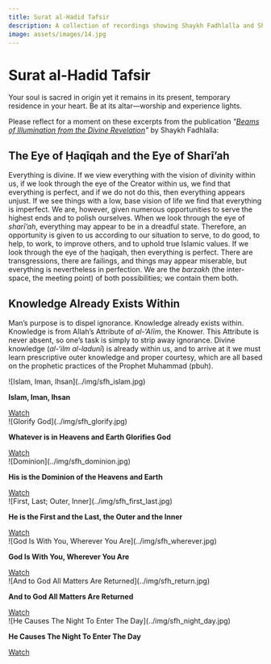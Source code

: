 ```yaml
---
title: Surat al-Hadid Tafsir
description: A collection of recordings showing Shaykh Fadhlalla and Shaykh Muslim in conversation about the 57th Surat of the Qur'an, Al Hadid.
image: assets/images/14.jpg
---
```


# Surat al-Hadid Tafsir

<div class="callout6">
Your soul is sacred in origin yet it remains in its present, temporary residence in your heart. Be at its altar—worship and experience lights.
<div>

Please reflect for a moment on these excerpts from the publication _"[Beams of Illumination from the Divine Revelation](https://zahrapublications.pub/book-TheHeartOfTheQuran.php#bookTitle)"_ by Shaykh Fadhlalla:

## The Eye of Ḥaqīqah and the Eye of Sharī’ah

Everything is divine. If we view everything with the vision of divinity within us, if we look through the eye of the Creator within us, we find that everything is perfect, and if we do not do this, then everything appears unjust. If we see things with a low, base vision of life we find that everything is imperfect. We are, however, given numerous opportunities to serve the highest ends and to polish ourselves. When we look through the eye of _sharī‘ah_, everything may appear to be in a dreadful state. Therefore, an opportunity is given to us according to our situation to serve, to do good, to help, to work, to improve others, and to uphold true Islamic values. If we look through the eye of the ḥaqīqah, then everything is perfect. There are transgressions, there are failings, and things may appear miserable, but everything is nevertheless in perfection. We are the _barzakh_ (the inter-space, the meeting point) of both possibilities; we contain them both.

## Knowledge Already Exists Within

Man’s purpose is to dispel ignorance. Knowledge already exists within. Knowledge is from Allah’s Attribute of _al-‘Alīm_, the Knower. This Attribute is never absent, so one’s task is simply to strip away ignorance. Divine knowledge (_al-‘ilm al-ladunī_) is already within us, and to arrive at it we must learn prescriptive outer knowledge and proper courtesy, which are all based on the prophetic practices of the Prophet Muhammad (pbuh).


<div markdown="1" class="card video sidebar center gemoji center-content">

<div markdown="2" class="video-image">
![Islam, Iman, Ihsan](../img/sfh_islam.jpg)
</div>

**Islam, Iman, Ihsan**

<div markdown="3" class="video-link">
<a target="_blank" href="https://www.youtube.com/watch?v=R503LTlwdV0&list=PLzFr0xRIkb3gVfjRtai2-XBlvWVprgHqP&index=20&t=0s">Watch</a>
</div>

</div>

<div markdown="1" class="card video sidebar center gemoji center-content">

<div markdown="2" class="video-image">
![Glorify God](../img/sfh_glorify.jpg)
</div>

**Whatever is in Heavens and Earth Glorifies God**

<div markdown="3" class="video-link">
<a target="_blank" href="https://www.youtube.com/watch?v=gmos6DEFrW0&list=PLzFr0xRIkb3gVfjRtai2-XBlvWVprgHqP&index=19&t=0s">Watch</a>
</div>

</div>

<div markdown="1" class="card video sidebar center gemoji center-content">

<div markdown="2" class="video-image">
![Dominion](../img/sfh_dominion.jpg)
</div>

**His is the Dominion of the Heavens and Earth**

<div markdown="3" class="video-link">
<a target="_blank" href="https://www.youtube.com/watch?v=Wvx3XWomZ2U&list=PLzFr0xRIkb3gVfjRtai2-XBlvWVprgHqP&index=18&t=0s">Watch</a>
</div>

</div>

<div markdown="1" class="card video sidebar center gemoji center-content">

<div markdown="2" class="video-image">
![First, Last; Outer, Inner](../img/sfh_first_last.jpg)
</div>

**He is the First and the Last, the Outer and the Inner**

<div markdown="3" class="video-link">
<a target="_blank" href="https://www.youtube.com/watch?v=qXAewLnAPw8&list=PLzFr0xRIkb3gVfjRtai2-XBlvWVprgHqP&index=17&t=0s">Watch</a>
</div>

</div>

<div markdown="1" class="card video sidebar center gemoji center-content">

<div markdown="2" class="video-image">
![God Is With You, Wherever You Are](../img/sfh_wherever.jpg)
</div>

**God Is With You, Wherever You Are**

<div markdown="3" class="video-link">
<a target="_blank" href="https://www.youtube.com/watch?v=3ty2v_NQ6ao&list=PLzFr0xRIkb3gVfjRtai2-XBlvWVprgHqP&index=16&t=0s">Watch</a>
</div>

</div>

<div markdown="1" class="card video sidebar center gemoji center-content">

<div markdown="2" class="video-image">
![And to God All Matters Are Returned](../img/sfh_return.jpg)
</div>

**And to God All Matters Are Returned**

<div markdown="3" class="video-link">
<a target="_blank" href="https://www.youtube.com/watch?v=F6kfd4AMv40&list=PLzFr0xRIkb3gVfjRtai2-XBlvWVprgHqP&index=15&t=0s">Watch</a>
</div>

</div>

<div markdown="1" class="card video sidebar center gemoji center-content">

<div markdown="2" class="video-image">
![He Causes The Night To Enter The Day](../img/sfh_night_day.jpg)
</div>

**He Causes The Night To Enter The Day**

<div markdown="3" class="video-link">
<a target="_blank" href="https://www.youtube.com/watch?v=6uA4QZ8Owek&list=PLzFr0xRIkb3gVfjRtai2-XBlvWVprgHqP&index=14&t=0s">Watch</a>
</div>

</div>

<div markdown="1" class="clear"></div>